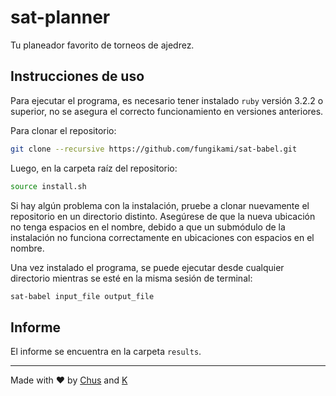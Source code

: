 # sat-planner

Tu planeador favorito de torneos de ajedrez.

## Instrucciones de uso

Para ejecutar el programa, es necesario tener instalado `ruby` versión 3.2.2 o superior, no se asegura el correcto funcionamiento en versiones anteriores.

Para clonar el repositorio:

```bash
git clone --recursive https://github.com/fungikami/sat-babel.git
```

Luego, en la carpeta raíz del repositorio:

```bash
source install.sh
```

Si hay algún problema con la instalación, pruebe a clonar nuevamente el repositorio en un directorio distinto. Asegúrese de que la nueva ubicación no tenga espacios en el nombre, debido a que un submódulo de la instalación no funciona correctamente en ubicaciones con espacios en el nombre.

Una vez instalado el programa, se puede ejecutar desde cualquier directorio mientras se esté en la misma sesión de terminal:

```bash
sat-babel input_file output_file
```

## Informe

El informe se encuentra en la carpeta `results`.

---

Made with :heart: by [Chus](https://www.github.com/chrischriscris) and [K](https://www.github.com/fungikami)
